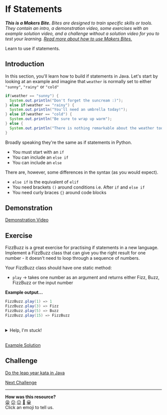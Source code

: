 # If Statements

_**This is a Makers Bite.** Bites are designed to train specific skills or
tools. They contain an intro, a demonstration video, some exercises with an
example solution video, and a challenge without a solution video for you to test
your learning. [Read more about how to use Makers
Bites.](https://github.com/makersacademy/course/blob/main/labels/bites.md)_

Learn to use if statements.

## Introduction

In this section, you'll learn how to build if statements in Java. Let's start by looking at an example and imagine that `weather` is normally set to either `"sunny"`, `"rainy"` or `"cold"`

```java
if(weather == "sunny") {
  System.out.println("Don't forget the suncream :)");
} else if(weather == "rainy") {
  System.out.println("You'll need an umbrella today!");
} else if(weather == "cold") {
  System.out.println("Be sure to wrap up warm");
} else {
  System.out.println("There is nothing remarkable about the weather today. What shall we talk about instead?")
}
```

Broadly speaking they're the same as if statements in Python.

- You must start with an `if`
- You can include an `else if`
- You can include an `else`

There are, however, some differences in the syntax (as you would expect).
- `else if` is the equivalent of `elif`
- You need brackets `()` around conditions i.e. After `if` and `else if`
- You need curly braces `{}` around code blocks

## Demonstration

<!-- OMITTED -->

[Demonstration Video]()

## Exercise

FizzBuzz is a great exercise for practising if statements in a new language. Implement a FizzBuzz class that can give you the right result for one number - it doesn't need to loop through a sequence of numbers.

Your FizzBuzz class should have one static method:
* `play` -> takes one number as an argument and returns either Fizz, Buzz, FizzBuzz or the input number

**Example output...**

```java
FizzBuzz.play(1) => 1
FizzBuzz.play(3) => Fizz
FizzBuzz.play(5) => Buzz
FizzBuzz.play(15) => FizzBuzz
```

<br>
<details>
  <summary>Help, I'm stuck!</summary>

  <p>
    If you want to see a solution, watch the video below. If you want a hint, read on.
  </p>
  <p>
    Your <code>play</code> method has to return either an Integer or a String. Can you represent a String using a number (in a way that is meaningful to humans)? That could be tricky! Could you represent an Integer using a String? Yes, you could! The Integer could be represented as the String "1". So, in Java, how do you convert an Integer to a String? If you can do that, you can ensure that <code>play</code> will always return a String.
  </p>

</details>
<br>

[Example Solution]()

## Challenge

[Do the leap year kata in Java](https://github.com/makersacademy/skills-workshops/tree/main/process_review/exercises/leap_years)


[Next Challenge](09_loops_bite.md)

<!-- BEGIN GENERATED SECTION DO NOT EDIT -->

---

**How was this resource?**  
[😫](https://airtable.com/shrUJ3t7KLMqVRFKR?prefill_Repository=makersacademy%2Fjava-fundamentals-with-intellij&prefill_File=out%2Fproduction%2Fjava_fundamentals_with_intellij%2Fbites%2F08_ifs_bite.md&prefill_Sentiment=😫) [😕](https://airtable.com/shrUJ3t7KLMqVRFKR?prefill_Repository=makersacademy%2Fjava-fundamentals-with-intellij&prefill_File=out%2Fproduction%2Fjava_fundamentals_with_intellij%2Fbites%2F08_ifs_bite.md&prefill_Sentiment=😕) [😐](https://airtable.com/shrUJ3t7KLMqVRFKR?prefill_Repository=makersacademy%2Fjava-fundamentals-with-intellij&prefill_File=out%2Fproduction%2Fjava_fundamentals_with_intellij%2Fbites%2F08_ifs_bite.md&prefill_Sentiment=😐) [🙂](https://airtable.com/shrUJ3t7KLMqVRFKR?prefill_Repository=makersacademy%2Fjava-fundamentals-with-intellij&prefill_File=out%2Fproduction%2Fjava_fundamentals_with_intellij%2Fbites%2F08_ifs_bite.md&prefill_Sentiment=🙂) [😀](https://airtable.com/shrUJ3t7KLMqVRFKR?prefill_Repository=makersacademy%2Fjava-fundamentals-with-intellij&prefill_File=out%2Fproduction%2Fjava_fundamentals_with_intellij%2Fbites%2F08_ifs_bite.md&prefill_Sentiment=😀)  
Click an emoji to tell us.

<!-- END GENERATED SECTION DO NOT EDIT -->
